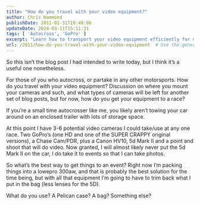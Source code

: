 ```yaml
---
title: "How do you travel with your video equipment?"
author: Chris Hammond
publishDate: 2011-01-31T19:49:06
updateDate: 2024-03-11T15:11:31
tags: [ 'Autocross', 'GoPro' ]
excerpt: "Learn how to transport your video equipment efficiently for motorsport events, whether you're an autocrosser or racer. Explore the best gear-carrying solutions!"
url: /2011/how-do-you-travel-with-your-video-equipment  # Use the generated URL with year
---
```

<p>So this isn’t the blog post I had intended to write today, but I think it’s a useful one nonetheless.</p>  <p>For those of you who autocross, or partake in any other motorsports. How do you travel with your video equipment? Discussion on where you mount your cameras and such, and what types of cameras will be left for another set of blog posts, but for now, how do you get your equipment to a race?</p>  <p>If you’re a small time autocrosser like me, you likely aren’t towing your car around on an enclosed trailer with lots of storage space.</p>  <p>At this point I have 3-6 potential video cameras I could take/use at any one race. Two GoPro’s (one HD and one of the SUPER CRAPPY original versions), a Chase Cam/PDR, plus a Canon HV10, 5d Mark II and a point and shoot that will do video. Now granted, I will almost likely never put the 5d Mark II on the car, I do take it to events so that I can take photos.</p>  <p>So what’s the best way to get things to an event? Right now I’m packing things into a lowepro 300aw, and that is probably the best solution for the time being, but with all that equipment I’m going to have to trim back what I put in the bag (less lenses for the 5D).</p>  <p>What do you use? A Pelican case? A bag? Something else? </p>


